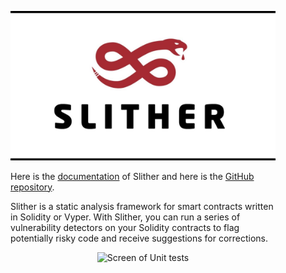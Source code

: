 <figure align="center">
  <img src="./slither_logo.jpg" alt="Slither Logo" />
</figure>

<figure align="left">
  <p>Here is the <a href="https://crytic.github.io/slither/slither.html">documentation</a> of Slither and here is the <a href="https://github.com/crytic/slither">GitHub repository</a>.<br>

  Slither is a static analysis framework for smart contracts written in Solidity or Vyper. With Slither, you can run a series of vulnerability detectors on your Solidity contracts to flag potentially risky code and receive suggestions for corrections.</p>
</figure>

<figure align="center">
  <img src="./slither_test.png" alt="Screen of Unit tests" style="max-width: 100%;" />
</figure>
